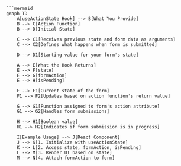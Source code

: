 ```mermaid
```mermaid
graph TD
    A[useActionState Hook] --> B[What You Provide]
    B --> C[Action Function]
    B --> D[Initial State]
    
    C --> C1[Receives previous state and form data as arguments]
    C --> C2[Defines what happens when form is submitted]
    
    D --> D1[Starting value for your form's state]
    
    A --> E[What the Hook Returns]
    E --> F[state]
    E --> G[formAction]
    E --> H[isPending]
    
    F --> F1[Current state of the form]
    F1 --> F2[Updates based on action function's return value]
    
    G --> G1[Function assigned to form's action attribute]
    G1 --> G2[Handles form submissions]
    
    H --> H1[Boolean value]
    H1 --> H2[Indicates if form submission is in progress]
    
    I[Example Usage] --> J[React Component]
    J --> K[1. Initialize with useActionState]
    K --> L[2. Access state, formAction, isPending]
    L --> M[3. Render UI based on state]
    M --> N[4. Attach formAction to form]

```
